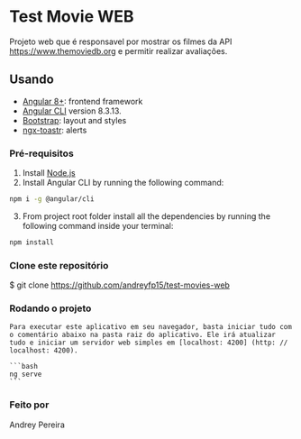 # Test Movie WEB

Projeto web que é responsavel por mostrar os filmes da API https://www.themoviedb.org e permitir realizar avaliações.

## Usando

* [Angular 8+](https://angular.io): frontend framework
* [Angular CLI](https://github.com/angular/angular-cli) version 8.3.13.
* [Bootstrap](http://www.getbootstrap.com): layout and styles
* [ngx-toastr](https://www.npmjs.com/package/ngx-toastr): alerts

### Pré-requisitos

1. Install [Node.js](https://nodejs.org)
2. Install Angular CLI by running the following command:
  ```bash
  npm i -g @angular/cli
  ```
3. From project root folder install all the dependencies by running the following command inside your terminal:
  ```bash
  npm install
  ```

### Clone este repositório

$ git clone <https://github.com/andreyfp15/test-movies-web>

### Rodando o projeto
  
    Para executar este aplicativo em seu navegador, basta iniciar tudo com o comentário abaixo na pasta raiz do aplicativo. Ele irá atualizar tudo e iniciar um servidor web simples em [localhost: 4200] (http: // localhost: 4200).

    ```bash
    ng serve
    ```
    

### Feito por
  Andrey Pereira






